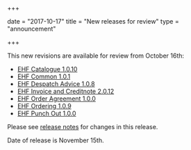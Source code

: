 +++

date = "2017-10-17"
title = "New releases for review"
type = "announcement"

+++

This new revisions are available for review from October 16th:

* [EHF Catalogue 1.0.10](/ehf/standard/ehf-catalogue-1.0.10/)
* [EHF Common 1.0.1](/ehf/standard/ehf-common-1.0.1/)
* [EHF Despatch Advice 1.0.8](/ehf/standard/ehf-despatch-advice-1.0.8/)
* [EHF Invoice and Creditnote 2.0.12](/ehf/standard/ehf-invoice-and-creditnote-2.0.12/)
* [EHF Order Agreement 1.0.0](/ehf/standard/ehf-order-agreement-1.0.0/)
* [EHF Ordering 1.0.9](/ehf/standard/ehf-ordering-1.0.9/)
* [EHF Punch Out 1.0.0](/ehf/standard/ehf-punch-out-1.0.0/)

Please see [release notes](https://test-vefa.difi.no/ehf/guide/release/2017-11-15/) for changes in this release.

Date of release is November 15th.
